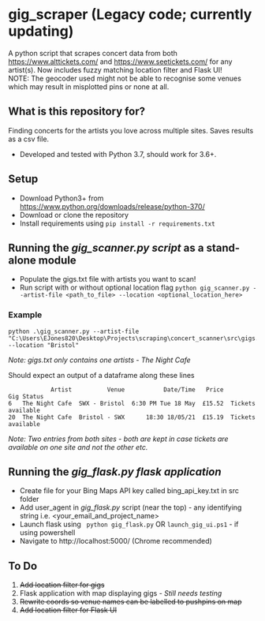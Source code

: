 # gig_scraper (Legacy code; currently updating)
A python script that scrapes concert data from both https://www.alttickets.com/ and https://www.seetickets.com/ for any artist(s). Now includes fuzzy matching location filter and Flask UI! <br> NOTE: The geocoder used might not be able to recognise some venues which may result in misplotted pins or none at all. 

## What is this repository for? ##
Finding concerts for the artists you love across multiple sites. Saves results as a csv file.
* Developed and tested with Python 3.7, should work for 3.6+.

## Setup ##
* Download Python3+ from https://www.python.org/downloads/release/python-370/
* Download or clone the repository 
* Install requirements using ```pip install -r requirements.txt```

## Running the *gig_scanner.py script* as a stand-alone module ##
* Populate the gigs.txt file with artists you want to scan!
* Run script with or without optional location flag ```python gig_scanner.py --artist-file <path_to_file> --location <optional_location_here>```

### Example ###
``` 
python .\gig_scanner.py --artist-file "C:\Users\EJones820\Desktop\Projects\scraping\concert_scanner\src\gigs.txt" --location "Bristol" 
````
*Note: gigs.txt only contains one artists - The Night Cafe*

Should expect an output of a dataframe along these lines
```
            Artist          Venue           Date/Time   Price         Gig Status
6   The Night Cafe  SWX - Bristol  6:30 PM Tue 18 May  £15.52  Tickets available
20  The Night Cafe  Bristol - SWX      18:30 18/05/21  £15.19  Tickets available
```
*Note: Two entries from both sites - both are kept in case tickets are available on one site and not the other etc.*
## Running the *gig_flask.py flask application* ##
* Create file for your Bing Maps API key called bing_api_key.txt in src folder
* Add user_agent in *gig_flask.py* script (near the top) - any identifying string i.e. <your_email_and_project_name>
* Launch flask using ``` python gig_flask.py``` OR ```launch_gig_ui.ps1``` - if using powershell
* Navigate to http://localhost:5000/ (Chrome recommended)

## To Do ##
1. <s>Add location filter for gigs</s>
2. Flask application with map displaying gigs - *Still needs testing*
3. <s>Rewrite coords so venue names can be labelled to pushpins on map</s>
4. <s>Add location filter for Flask UI</s>
